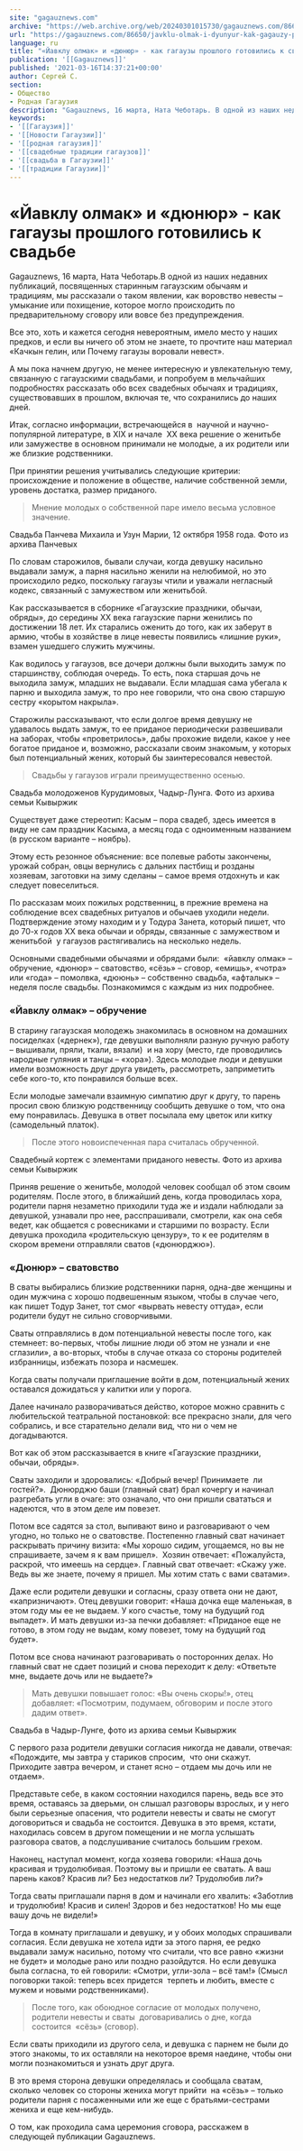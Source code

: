```yaml
---
site: "gagauznews.com"
archive: "https://web.archive.org/web/20240301015730/gagauznews.com/86650/javklu-olmak-i-dyunyur-kak-gagauzy-proshlogo-gotovilis-k-svadbe.html"
url: "https://gagauznews.com/86650/javklu-olmak-i-dyunyur-kak-gagauzy-proshlogo-gotovilis-k-svadbe.html"
language: ru
title: "«Йавклу олмак» и «дюнюр» - как гагаузы прошлого готовились к свадьбе"
publication: '[[Gagauznews]]'
published: '2021-03-16T14:37:21+00:00'
author: Сергей С.
section:
- Общество
- Родная Гагаузия
description: "Gagauznews, 16 марта, Ната Чеботарь. В одной из наших недавних публикаций, посвященных старинным гагаузским обычаям и традициям, мы рассказали о таком явлении, как воровство невесты – умыкание или похищение, которое могло происходить по предварительному сговору или вовсе без предупреждения. Все это, хоть и кажется сегодня невероятным, имело место у наших предков, и если вы ничего об этом не знаете, то прочтите наш материал «Качкын гелин, или Почему гагаузы воровали невест». А мы пока начнем другую, не менее интересную и увлекательную тему, связанную с гагаузскими свадьбами, и попробуем в мельчайших подробностях рассказать обо всех свадебных обычаях и традициях, существовавших в прошлом, […]"
keywords:
- '[[Гагаузия]]'
- '[[Новости Гагаузии]]'
- '[[родная гагаузия]]'
- '[[свадебные традиции гагаузов]]'
- '[[свадьба в Гагаузии]]'
- '[[традиции Гагаузии]]'
---
```


# «Йавклу олмак» и «дюнюр» - как гагаузы прошлого готовились к свадьбе

Gagauznews, 16 марта, Ната Чеботарь.В одной из наших недавних публикаций, посвященных старинным гагаузским обычаям и традициям, мы рассказали о таком явлении, как воровство невесты – умыкание или похищение, которое могло происходить по предварительному сговору или вовсе без предупреждения.

Все это, хоть и кажется сегодня невероятным, имело место у наших предков, и если вы ничего об этом не знаете, то прочтите наш материал «Качкын гелин, или Почему гагаузы воровали невест».

А мы пока начнем другую, не менее интересную и увлекательную тему, связанную с гагаузскими свадьбами, и попробуем в мельчайших подробностях рассказать обо всех свадебных обычаях и традициях, существовавших в прошлом, включая те, что сохранились до наших дней.

Итак, согласно информации, встречающейся в  научной и научно-популярной литературе, в XIX и начале  XX века решение о женитьбе или замужестве в основном принимали не молодые, а их родители или же близкие родственники.

При принятии решения учитывались следующие критерии: происхождение и положение в обществе, наличие собственной земли, уровень достатка, размер приданого.

> Мнение молодых о собственной паре имело весьма условное значение.

Свадьба Панчева Михаила и Узун Марии, 12 октября 1958 года. Фото из архива Панчевых

По словам старожилов, бывали случаи, когда девушку насильно выдавали замуж, а парня насильно женили на нелюбимой, но это происходило редко, поскольку гагаузы чтили и уважали негласный кодекс, связанный с замужеством или женитьбой.

Как рассказывается в сборнике «Гагаузские праздники, обычаи, обряды», до середины XX века гагаузские парни женились по достижении 18 лет. Их старались оженить до того, как их заберут в армию, чтобы в хозяйстве в лице невесты появились «лишние руки», взамен ушедшего служить мужчины.

Как водилось у гагаузов, все дочери должны были выходить замуж по старшинству, соблюдая очередь. То есть, пока старшая дочь не выходила замуж, младших не выдавали. Если младшая сама убегала к парню и выходила замуж, то про нее говорили, что она свою старшую сестру «корытом накрыла».

Старожилы рассказывают, что если долгое время девушку не удавалось выдать замуж, то ее приданое периодически развешивали на заборах, чтобы «проветрилось», дабы прохожие видели, какое у нее богатое приданое и, возможно, рассказали своим знакомым, у которых был потенциальный жених, который бы заинтересовался невестой.

> Свадьбы у гагаузов играли преимущественно осенью.

Свадьба молодоженов Курудимовых, Чадыр-Лунга. Фото из архива семьи Кывыржик

Существует даже стереотип: Касым – пора свадеб, здесь имеется в виду не сам праздник Касыма, а месяц года с одноименным названием (в русском варианте – ноябрь).

Этому есть резонное объяснение: все полевые работы закончены, урожай собран, овцы вернулись с дальних пастбищ и розданы хозяевам, заготовки на зиму сделаны – самое время отдохнуть и как следует повеселиться.

По рассказам моих пожилых родственниц, в прежние времена на соблюдение всех свадебных ритуалов и обычаев уходили недели. Подтверждение этому находим и у Тодура Занета, который пишет, что  до 70-х годов XX века обычаи и обряды, связанные с замужеством и женитьбой  у гагаузов растягивались на несколько недель.

Основными свадебными обычаями и обрядами были:  «йавклу олмак» – обручение, «дюнюр» – сватовство, «сёзь» – сговор, «емишь», «чотра» или «года» – помолвка, «дююнь» – собственно свадьба, «афталык» – неделя после свадьбы. Познакомимся с каждым из них подробнее.

### «Йавклу олмак» – обручение

В старину гагаузская молодежь знакомилась в основном на домашних посиделках («дернек»), где девушки выполняли разную ручную работу – вышивали, пряли, ткали, вязали)  и на хору (место, где проводились народные гуляния и танцы – «хора»). Здесь молодые люди и девушки имели возможность друг друга увидеть, рассмотреть, заприметить себе кого-то, кто понравился больше всех.

Если молодые замечали взаимную симпатию друг к другу, то парень просил свою близкую родственницу сообщить девушке о том, что она ему понравилась. Девушка в ответ посылала ему цветок или китку (самодельный платок).

> После этого новоиспеченная пара считалась обрученной.

Свадебный кортеж с элементами приданого невесты. Фото из архива семьи Кывыржик

Приняв решение о женитьбе, молодой человек сообщал об этом своим родителям. После этого, в ближайший день, когда проводилась хора, родители парня незаметно приходили туда же и издали наблюдали за девушкой, узнавали про нее, расспрашивали, смотрели, как она себя ведет, как общается с ровесниками и старшими по возрасту. Если девушка проходила «родительскую цензуру», то к ее родителям в скором времени отправляли сватов («дюнюрджю»).

### «Дюнюр» – сватовство

В сваты выбирались близкие родственники парня, одна-две женщины и один мужчина с хорошо подвешенным языком, чтобы в случае чего, как пишет Тодур Занет, тот смог «вырвать невесту оттуда», если родители будут не сильно сговорчивыми.

Сваты отправлялись в дом потенциальной невесты после того, как стемнеет: во-первых, чтобы лишние люди об этом не узнали и «не сглазили», а во-вторых, чтобы в случае отказа со стороны родителей избранницы, избежать позора и насмешек.

Когда сваты получали приглашение войти в дом, потенциальный жених оставался дожидаться у калитки или у порога.

Далее начинало разворачиваться действо, которое можно сравнить с любительской театральной постановкой: все прекрасно знали, для чего собрались, и все старательно делали вид, что ни о чем не догадываются.

Вот как об этом рассказывается в книге «Гагаузские праздники, обычаи, обряды».

Сваты заходили и здоровались: «Добрый вечер! Принимаете  ли гостей?».  Дюнюрджю баши (главный сват) брал кочергу и начинал разгребать угли в очаге: это означало, что они пришли свататься и надеются, что в этом деле им повезет.

Потом все садятся за стол, выпивают вино и разговаривают о чем угодно, но только не о сватовстве. Постепенно главный сват начинает раскрывать причину визита: «Мы хорошо сидим, угощаемся, но вы не спрашиваете, зачем я к вам пришел».  Хозяин отвечает: «Пожалуйста, раскрой, что имеешь на сердце». Главный сват отвечает: «Скажу уже. Ведь вы же знаете, почему я пришел. Мы хотим стать с вами сватами».

Даже если родители девушки и согласны, сразу ответа они не дают, «капризничают». Отец девушки говорит: «Наша дочка еще маленькая, в этом году мы ее не выдаем. У кого счастье, тому на будущий год выпадет». И мать девушки из-за печки добавляет: «Приданое еще не готово, в этом году не выдам, кому повезет, тому на будущий год будет».

Потом все снова начинают разговаривать о посторонних делах. Но главный сват не сдает позиций и снова переходит к делу: «Ответьте мне, выдаете дочь или не выдаете?»

> Мать девушки повышает голос: «Вы очень скоры!», отец добавляет: «Посмотрим, подумаем, обговорим и после этого дадим ответ».

Свадьба в Чадыр-Лунге, фото из архива семьи Кывыржик

С первого раза родители девушки согласия никогда не давали, отвечая: «Подождите, мы завтра у стариков спросим,  что они скажут. Приходите завтра вечером, и станет ясно – отдаем мы дочь или не отдаем».

Представьте себе, в каком состоянии находился парень, ведь все это время, оставаясь за дверьми, он слышал разговоры взрослых, и у него были серьезные опасения, что родители невесты и сваты не смогут договориться и свадьба не состоится. Девушка в это время, кстати, находилась совсем в другом помещении и не могла услышать разговора сватов, а подслушивание считалось большим грехом.

Наконец, наступал момент, когда хозяева говорили: «Наша дочь красивая и трудолюбивая. Поэтому вы и пришли ее сватать. А ваш парень каков? Красив ли? Без недостатков ли? Трудолюбив ли?»

Тогда сваты приглашали парня в дом и начинали его хвалить: «Заботлив и трудолюбив! Красив и силен! Здоров и без недостатков! Но мы еще вашу дочь не видели!»

Тогда в комнату приглашали и девушку, и у обоих молодых спрашивали согласия. Если девушка не хотела идти за этого парня, ее редко выдавали замуж насильно, потому что считали, что все равно «жизни не будет» и молодые рано или поздно разойдутся. Но если девушка была согласна, то ей говорили: «Смотри, угли-зола – всё там!» (Смысл поговорки такой: теперь всех придется  терпеть и любить, вместе с мужем и новыми родственниками).

> После того, как обоюдное согласие от молодых получено, родители невесты и сваты  договаривались о дне, когда состоится  «сёзь» (сговор).

Если сваты приходили из другого села, и девушка с парнем не были до этого знакомы, то их оставляли на некоторое время наедине, чтобы они могли познакомиться и узнать друг друга.

В это время сторона девушки определялась и сообщала сватам, сколько человек со стороны жениха могут прийти  на «сёзь» – только родители парня с посаженными или же еще с братьями-сестрами жениха и еще кем-нибудь.

О том, как проходила сама церемония сговора, расскажем в следующей публикации Gagauznews.